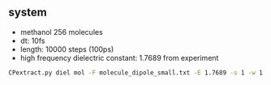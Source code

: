 

## system

- methanol 256 molecules
- dt: 10fs
- length: 10000 steps (100ps)
- high frequency dielectric constant: 1.7689 from experiment

```bash
CPextract.py diel mol -F molecule_dipole_small.txt -E 1.7689 -s 1 -w 1
```
